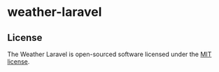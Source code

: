 # weather-laravel



## License

The Weather Laravel is open-sourced software licensed under the [MIT license](https://opensource.org/licenses/MIT).
